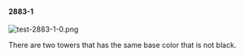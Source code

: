 #### 2883-1
![test-2883-1-0.png](https://github.com/lil-lab/nlvr/raw/master/nlvr/test/images/5/test-2883-1-0.png "test-2883-1-0.png")

There are two towers that has the same base color that is not black.